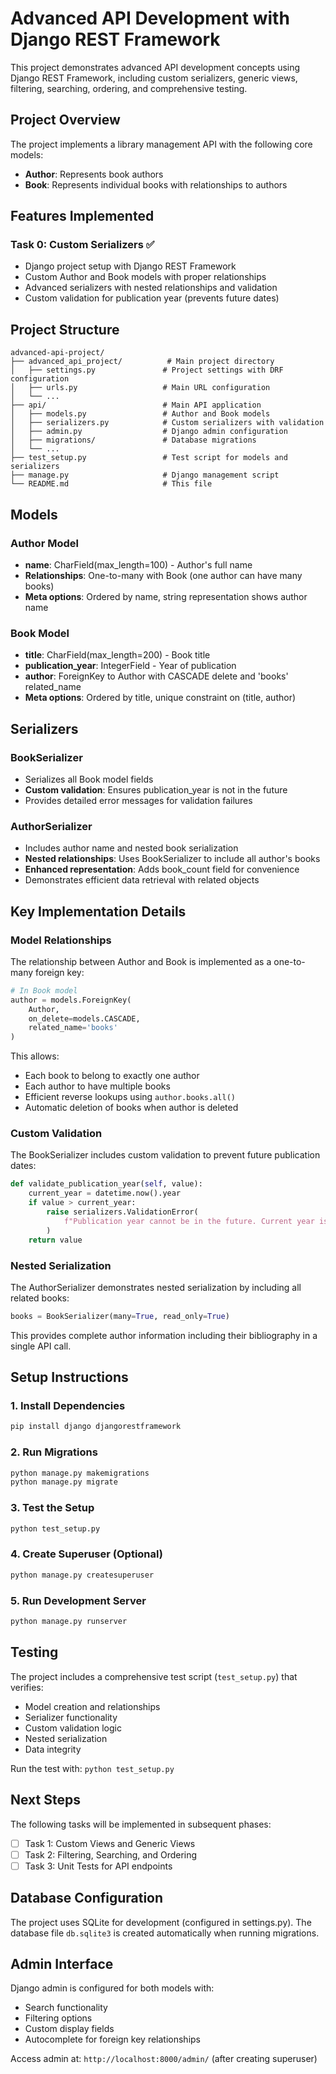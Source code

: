 # Advanced API Development with Django REST Framework

This project demonstrates advanced API development concepts using Django REST Framework, including custom serializers, generic views, filtering, searching, ordering, and comprehensive testing.

## Project Overview

The project implements a library management API with the following core models:
- **Author**: Represents book authors
- **Book**: Represents individual books with relationships to authors

## Features Implemented

### Task 0: Custom Serializers ✅
- Django project setup with Django REST Framework
- Custom Author and Book models with proper relationships
- Advanced serializers with nested relationships and validation
- Custom validation for publication year (prevents future dates)

## Project Structure

```
advanced-api-project/
├── advanced_api_project/          # Main project directory
│   ├── settings.py               # Project settings with DRF configuration
│   ├── urls.py                   # Main URL configuration
│   └── ...
├── api/                          # Main API application
│   ├── models.py                 # Author and Book models
│   ├── serializers.py            # Custom serializers with validation
│   ├── admin.py                  # Django admin configuration
│   ├── migrations/               # Database migrations
│   └── ...
├── test_setup.py                 # Test script for models and serializers
├── manage.py                     # Django management script
└── README.md                     # This file
```

## Models

### Author Model
- **name**: CharField(max_length=100) - Author's full name
- **Relationships**: One-to-many with Book (one author can have many books)
- **Meta options**: Ordered by name, string representation shows author name

### Book Model
- **title**: CharField(max_length=200) - Book title
- **publication_year**: IntegerField - Year of publication
- **author**: ForeignKey to Author with CASCADE delete and 'books' related_name
- **Meta options**: Ordered by title, unique constraint on (title, author)

## Serializers

### BookSerializer
- Serializes all Book model fields
- **Custom validation**: Ensures publication_year is not in the future
- Provides detailed error messages for validation failures

### AuthorSerializer
- Includes author name and nested book serialization
- **Nested relationships**: Uses BookSerializer to include all author's books
- **Enhanced representation**: Adds book_count field for convenience
- Demonstrates efficient data retrieval with related objects

## Key Implementation Details

### Model Relationships
The relationship between Author and Book is implemented as a one-to-many foreign key:
```python
# In Book model
author = models.ForeignKey(
    Author, 
    on_delete=models.CASCADE, 
    related_name='books'
)
```

This allows:
- Each book to belong to exactly one author
- Each author to have multiple books
- Efficient reverse lookups using `author.books.all()`
- Automatic deletion of books when author is deleted

### Custom Validation
The BookSerializer includes custom validation to prevent future publication dates:
```python
def validate_publication_year(self, value):
    current_year = datetime.now().year
    if value > current_year:
        raise serializers.ValidationError(
            f"Publication year cannot be in the future. Current year is {current_year}."
        )
    return value
```

### Nested Serialization
The AuthorSerializer demonstrates nested serialization by including all related books:
```python
books = BookSerializer(many=True, read_only=True)
```

This provides complete author information including their bibliography in a single API call.

## Setup Instructions

### 1. Install Dependencies
```bash
pip install django djangorestframework
```

### 2. Run Migrations
```bash
python manage.py makemigrations
python manage.py migrate
```

### 3. Test the Setup
```bash
python test_setup.py
```

### 4. Create Superuser (Optional)
```bash
python manage.py createsuperuser
```

### 5. Run Development Server
```bash
python manage.py runserver
```

## Testing

The project includes a comprehensive test script (`test_setup.py`) that verifies:
- Model creation and relationships
- Serializer functionality
- Custom validation logic
- Nested serialization
- Data integrity

Run the test with: `python test_setup.py`

## Next Steps

The following tasks will be implemented in subsequent phases:
- [ ] Task 1: Custom Views and Generic Views
- [ ] Task 2: Filtering, Searching, and Ordering
- [ ] Task 3: Unit Tests for API endpoints

## Database Configuration

The project uses SQLite for development (configured in settings.py). The database file `db.sqlite3` is created automatically when running migrations.

## Admin Interface

Django admin is configured for both models with:
- Search functionality
- Filtering options
- Custom display fields
- Autocomplete for foreign key relationships

Access admin at: `http://localhost:8000/admin/` (after creating superuser)
